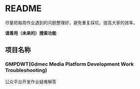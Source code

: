 # README

尽量把每周作业遇到的问题整理好，避免重复踩坑，提高大家的效率。

**请善用（未来的）搜索功能**



## 项目名称

### GMPDWT(Gdmec Media Platform Development Work Troubleshooting)

公众平台开发作业疑难解答

